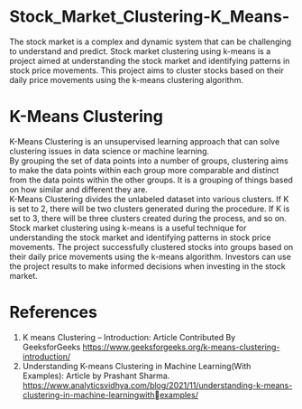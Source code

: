 # Stock_Market_Clustering-K_Means-
   The stock market is a complex and dynamic system that can be challenging to understand and predict. Stock market clustering using k-means is a project aimed at understanding the stock market and identifying patterns in stock price movements. This project aims to cluster stocks based on their daily price movements using the k-means clustering algorithm.

# K-Means Clustering
   K-Means Clustering is an unsupervised learning approach that can solve clustering issues in data science or machine learning. <br />
   By grouping the set of data points into a number of groups, clustering aims to make the data points within each group more comparable and distinct from the data points within the other groups. It is a grouping of things based on how similar and different they are. <br />
   K-Means Clustering divides the unlabeled dataset into various clusters. If K is set to 2, there will be two clusters generated during the procedure. If K is set to 3, there will be three clusters created during the process, and so on. <br />
   Stock market clustering using k-means is a useful technique for understanding the stock market and identifying patterns in stock price movements. The project successfully clustered stocks into groups based on their daily price movements using the k-means algorithm. Investors can use the project results to make informed decisions when investing in the stock market.

# References
1. K means Clustering – Introduction: Article Contributed By GeeksforGeeks https://www.geeksforgeeks.org/k-means-clustering-introduction/ <br />
2. Understanding K-means Clustering in Machine Learning(With Examples): Article by Prashant Sharma. https://www.analyticsvidhya.com/blog/2021/11/understanding-k-means-clustering-in-machine-learningwithexamples/ <br /> 
